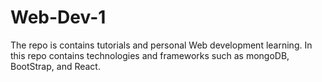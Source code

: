 # Web-Dev-1
The repo is contains tutorials and personal Web development learning. In this repo contains technologies and frameworks such as mongoDB, BootStrap, and React.
